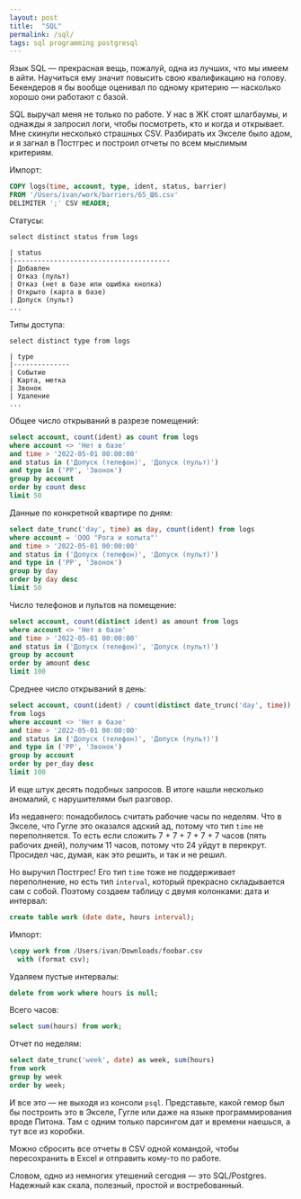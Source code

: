 ```yaml
---
layout: post
title:  "SQL"
permalink: /sql/
tags: sql programming postgresql
---
```


Язык SQL — прекрасная вещь, пожалуй, одна из лучших, что мы имеем в айти.
Научиться ему значит повысить свою квалификацию на голову. Бекендеров я бы
вообще оценивал по одному критерию — насколько хорошо они работают с базой.

SQL выручал меня не только по работе. У нас в ЖК стоят шлагбаумы, и однажды я
запросил логи, чтобы посмотреть, кто и когда и открывает. Мне скинули несколько
страшных CSV. Разбирать их Экселе было адом, и я загнал в Постгрес и построил
отчеты по всем мыслимым критериям.

Импорт:

~~~sql
COPY logs(time, account, type, ident, status, barrier)
FROM '/Users/ivan/work/barriers/65_Ш6.csv'
DELIMITER ';' CSV HEADER;
~~~

Статусы:

~~~
select distinct status from logs

| status
|---------------------------------------
| Добавлен
| Отказ (пульт)
| Отказ (нет в базе или ошибка кнопка)
| Открыто (карта в базе)
| Допуск (пульт)
...
~~~

Типы доступа:

~~~
select distinct type from logs

| type
|--------------
| Событие
| Карта, метка
| Звонок
| Удаление
...
~~~

Общее число открываний в разрезе помещений:

~~~sql
select account, count(ident) as count from logs
where account <> 'Нет в базе'
and time > '2022-05-01 00:00:00'
and status in ('Допуск (телефон)', 'Допуск (пульт)')
and type in ('PP', 'Звонок')
group by account
order by count desc
limit 50
~~~

Данные по конкретной квартире по дням:

~~~sql
select date_trunc('day', time) as day, count(ident) from logs
where account = 'ООО "Рога и копыта"'
and time > '2022-05-01 00:00:00'
and status in ('Допуск (телефон)', 'Допуск (пульт)')
and type in ('PP', 'Звонок')
group by day
order by day desc
limit 50
~~~

Число телефонов и пультов на помещение:

~~~sql
select account, count(distinct ident) as amount from logs
where account <> 'Нет в базе'
and time > '2022-05-01 00:00:00'
and status in ('Допуск (телефон)', 'Допуск (пульт)')
group by account
order by amount desc
limit 100
~~~

Среднее число открываний в день:

~~~sql
select account, count(ident) / count(distinct date_trunc('day', time)) as per_day
from logs
where account <> 'Нет в базе'
and time > '2022-05-01 00:00:00'
and status in ('Допуск (телефон)', 'Допуск (пульт)')
and type in ('PP', 'Звонок')
group by account
order by per_day desc
limit 100
~~~

И еще штук десять подобных запросов. В итоге нашли несколько аномалий, с
нарушителями был разговор.

Из недавнего: понадобилось считать рабочие часы по неделям. Что в Экселе, что
Гугле это оказался адский ад, потому что тип `time` не переполняется. То есть если
сложить 7 + 7 + 7 + 7 + 7 часов (пять рабочих дней), получим 11 часов, потому что 24
уйдут в перекрут. Просидел час, думая, как это решить, и так и не решил.

Но выручил Постгрес! Его тип `time` тоже не поддерживает переполнение, но есть
тип `interval`, который прекрасно складывается сам с собой. Поэтому создаем
таблицу с двумя колонками: дата и интервал:

~~~sql
create table work (date date, hours interval);
~~~

Импорт:

~~~sql
\copy work from /Users/ivan/Downloads/foobar.csv
  with (format csv);
~~~

Удаляем пустые интервалы:

~~~sql
delete from work where hours is null;
~~~

Всего часов:

~~~sql
select sum(hours) from work;
~~~

Отчет по неделям:

~~~sql
select date_trunc('week', date) as week, sum(hours)
from work
group by week
order by week;
~~~

И все это — не выходя из консоли `psql`. Представьте, какой гемор был бы
построить это в Экселе, Гугле или даже на языке программирования вроде
Питона. Там с одним только парсингом дат и времени наешься, а тут все из
коробки.

Можно сбросить все отчеты в CSV одной командой, чтобы пересохранить в Excel и
отправить кому-то по работе.

Словом, одно из немногих утешений сегодня — это SQL/Postgres. Надежный как
скала, полезный, простой и востребованный.
